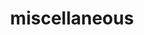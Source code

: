 ---
title: miscellaneous
description: Random things I wanted on the internet
image:

# Badge style
style:
    background: "#F26CA7"
    color: "#fff"
---
